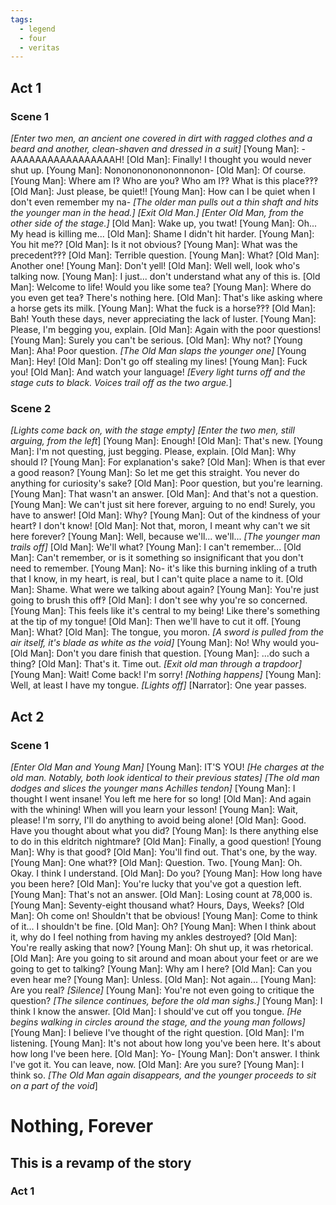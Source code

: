 ```yaml
---
tags:
  - legend
  - four
  - veritas
---
```

## Act 1
### Scene 1
*[Enter two men, an ancient one covered in dirt with ragged clothes and a beard and another, clean-shaven and dressed in a suit]*
[Young Man]: -AAAAAAAAAAAAAAAAAH! 
[Old Man]: Finally! I thought you would never shut up.
[Young Man]: Nonononononononnonon-
[Old Man]: Of course.
[Young Man]: Where am I‽ Who are you‽ Who am I‽‽ What is this place‽‽‽
[Old Man]: Just please, be quiet!!
[Young Man]: How can I be quiet when I don't even remember my na-
*[The older man pulls out a thin shaft and hits the younger man in the head.]*
*[Exit Old Man.]*
*[Enter Old Man, from the other side of the stage.]*
[Old Man]: Wake up, you twat!
[Young Man]: Oh... My head is killing me...
[Old Man]: Shame I didn't hit harder.
[Young Man]: You hit me??
[Old Man]: Is it not obvious?
[Young Man]: What was the precedent‽‽‽
[Old Man]: Terrible question.
[Young Man]: What?
[Old Man]: Another one!
[Young Man]: Don't yell!
[Old Man]: Well well, look who's talking now.
[Young Man]: I just... don't understand what any of this is.
[Old Man]: Welcome to life! Would you like some tea?
[Young Man]: Where do you even get tea‽ There's nothing here.
[Old Man]: That's like asking where a horse gets its milk.
[Young Man]: What the fuck is a horse‽‽‽
[Old Man]: Bah! Youth these days, never appreciating the lack of luster.
[Young Man]: Please, I'm begging you, explain.
[Old Man]: Again with the poor questions!
[Young Man]: Surely you can't be serious.
[Old Man]: Why not?
[Young Man]: Aha! Poor question.
*[The Old Man slaps the younger one]*
[Young Man]: Hey!
[Old Man]: Don't go off stealing my lines!
[Young Man]: Fuck you!
[Old Man]: And watch your language!
*[Every light turns off and the stage cuts to black. Voices trail off as the two argue.*]

### Scene 2
*[Lights come back on, with the stage empty]*
*[Enter the two men, still arguing, from the left*]
[Young Man]: Enough!
[Old Man]: That's new.
[Young Man]: I'm not questing, just begging. Please, explain.
[Old Man]: Why should I?
[Young Man]: For explanation's sake?
[Old Man]: When is that ever a good reason?
[Young Man]: So let me get this straight. You never do anything for curiosity's sake?
[Old Man]: Poor question, but you're learning.
[Young Man]: That wasn't an answer.
[Old Man]: And that's not a question.
[Young Man]: We can't just sit here forever, arguing to no end! Surely, you have to answer!
[Old Man]: Why?
[Young Man]: Out of the kindness of your heart‽ I don't know!
[Old Man]: Not that, moron, I meant why can't we sit here forever?
[Young Man]: Well, because we'll... we'll...
*[The younger man trails off]*
[Old Man]: We'll what?
[Young Man]: I can't remember...
[Old Man]: Can't remember, or is it something so insignificant that you don't need to remember.
[Young Man]: No- it's like this burning inkling of a truth that I know, in my heart, is real, but I can't quite place a name to it.
[Old Man]: Shame. What were we talking about again?
[Young Man]: You're just going to brush this off‽
[Old Man]: I don't see why you're so concerned. 
[Young Man]: This feels like it's central to my being! Like there's something at the tip of my tongue!
[Old Man]: Then we'll have to cut it off.
[Young Man]: What?
[Old Man]: The tongue, you moron.
*[A sword is pulled from the air itself, it's blade as white as the void]*
[Young Man]: No! Why would you-
[Old Man]: Don't you dare finish that question.
[Young Man]: ...do such a thing?
[Old Man]: That's it. Time out.
*[Exit old man through a trapdoor]*
[Young Man]: Wait! Come back! I'm sorry!
*[Nothing happens]*
[Young Man]: Well, at least I have my tongue.
*[Lights off]*
[Narrator]: One year passes.

## Act 2
### Scene 1
*[Enter Old Man and Young Man]*
[Young Man]: IT'S YOU!
*[He charges at the old man. Notably, both look identical to their previous states]*
*[The old man dodges and slices the younger mans Achilles tendon]*
[Young Man]: I thought I went insane! You left me here for so long!
[Old Man]: And again with the whining! When will you learn your lesson!
[Young Man]: Wait, please! I'm sorry, I'll do anything to avoid being alone!
[Old Man]: Good. Have you thought about what you did?
[Young Man]: Is there anything else to do in this eldritch nightmare‽
[Old Man]: Finally, a good question!
[Young Man]: Why is that good‽
[Old Man]: You'll find out. That's one, by the way.
[Young Man]: One what‽‽
[Old Man]: Question. Two.
[Young Man]: Oh. Okay. I think I understand.
[Old Man]: Do you?
[Young Man]: How long have you been here?
[Old Man]: You're lucky that you've got a question left.
[Young Man]: That's not an answer.
[Old Man]: Losing count at 78,000 is.
[Young Man]: Seventy-eight thousand what? Hours, Days, Weeks?
[Old Man]: Oh come on! Shouldn't that be obvious!
[Young Man]: Come to think of it... I shouldn't be fine.
[Old Man]: Oh?
[Young Man]: When I think about it, why do I feel nothing from having my ankles destroyed?
[Old Man]: You're really asking that now?
[Young Man]: Oh shut up, it was rhetorical.
[Old Man]: Are you going to sit around and moan about your feet or are we going to get to talking?
[Young Man]: Why am I here?
[Old Man]: Can you even hear me?
[Young Man]: Unless.
[Old Man]: Not again...
[Young Man]: Are you real?
*[Silence]*
[Young Man]: You're not even going to critique the question?
*[The silence continues, before the old man sighs.]*
[Young Man]: I think I know the answer.
[Old Man]: I should've cut off you tongue.
*[He begins walking in circles around the stage, and the young man follows]*
[Young Man]: I believe I've thought of the right question.
[Old Man]: I'm listening.
[Young Man]: It's not about how long you've been here. It's about how long I've been here.
[Old Man]: Yo-
[Young Man]: Don't answer. I think I've got it. You can leave, now.
[Old Man]: Are you sure?
[Young Man]: I think so.
*[The Old Man again disappears, and the younger proceeds to sit on a part of the void*]


# Nothing, Forever
## This is a revamp of the story
### Act 1
